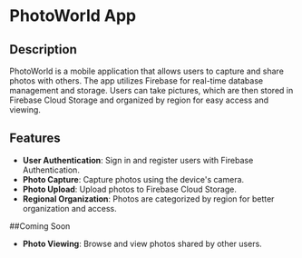 # PhotoWorld App

## Description

PhotoWorld is a mobile application that allows users to capture and share photos with others. The app utilizes Firebase for real-time database management and storage. Users can take pictures, which are then stored in Firebase Cloud Storage and organized by region for easy access and viewing.

## Features

- **User Authentication**: Sign in and register users with Firebase Authentication.
- **Photo Capture**: Capture photos using the device's camera.
- **Photo Upload**: Upload photos to Firebase Cloud Storage.
- **Regional Organization**: Photos are categorized by region for better organization and access.

##Coming Soon
- **Photo Viewing**: Browse and view photos shared by other users.
